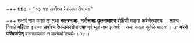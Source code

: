 +++
title = "०३ १४ सर्वाश्च रेफलकारोपान्ता"

+++
नक्षत्रं नाम यासां ता तथा **नक्षत्रनामाः, नदीनामाः वृक्षनामाश्च** रोहिणी गङ्गा करेजेत्यादयः ।
ताश्च विवाहे **गर्हिताः ।** तथा
**सर्वाश्च रेफलकारोपान्त्याः** एवं भूतं नाम इत्यर्थः ।
करा काला सुवेलेत्यादयः ।
ताः **वरणे परिवर्जयेत्** वरणमप्यासां न कर्तव्यमित्यर्थः ॥१४॥
